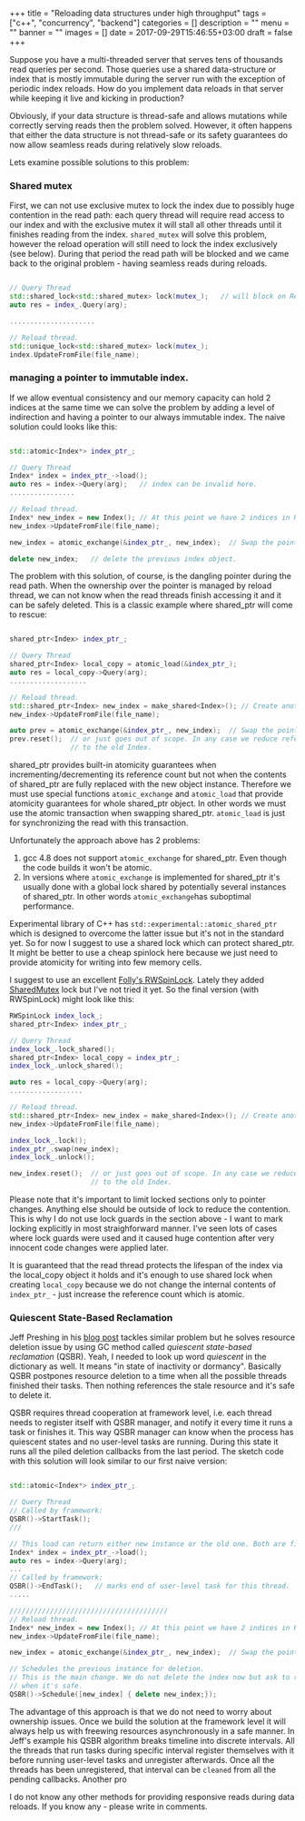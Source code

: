 +++
title = "Reloading data structures under high throughput"
tags = ["c++", "concurrency", "backend"]
categories = []
description = ""
menu = ""
banner = ""
images = []
date = 2017-09-29T15:46:55+03:00
draft = false
+++

Suppose you have a multi-threaded server that serves tens of thousands read queries per second. Those queries use a shared data-structure or index that is mostly immutable during the server run with the exception of periodic index reloads.  How do you implement data reloads in that server while keeping it live and kicking in production?

<!--more-->

Obviously, if your data structure is thread-safe and allows mutations while correctly serving reads
then the problem solved. However, it often happens that either the data structure is not thread-safe or its safety guarantees do now allow seamless reads during relatively slow reloads.

Lets examine possible solutions to this problem:

### Shared mutex
First, we can not use exclusive mutex to lock the index due to possibly huge contention in the read path: each query thread will require read access to our index and with the exclusive mutex it will stall all other threads until it finishes reading from the index.
`shared_mutex` will solve this problem, however the reload operation will still need to lock the index exclusively (see below). During that period the read path will be blocked and we came back to the original problem - having seamless reads during reloads.

```cpp

// Query Thread
std::shared_lock<std::shared_mutex> lock(mutex_);   // will block on Reload!
auto res = index_.Query(arg);

.....................

// Reload thread.
std::unique_lock<std::shared_mutex> lock(mutex_);
index.UpdateFromFile(file_name);

```

### managing a pointer to immutable index.

If we allow eventual consistency and our memory capacity can hold 2 indices at the same time we can solve the problem by adding a level of indirection and having a pointer to our always immutable index.
The naive solution could looks like this:

```cpp

std::atomic<Index*> index_ptr_;

// Query Thread
Index* index = index_ptr_->load();
auto res = index->Query(arg);   // index can be invalid here.
................

// Reload thread.
Index* new_index = new Index(); // At this point we have 2 indices in RAM
new_index->UpdateFromFile(file_name);

new_index = atomic_exchange(&index_ptr_, new_index);  // Swap the pointers.

delete new_index;   // delete the previous index object.
```

The problem with this solution, of course, is the dangling pointer during the read path.
When the ownership over the pointer is managed by reload thread, we can not know when the read threads finish accessing it and it can be safely deleted. This is a classic example where shared_ptr will come to rescue:

```cpp

shared_ptr<Index> index_ptr_;

// Query Thread
shared_ptr<Index> local_copy = atomic_load(&index_ptr_);
auto res = local_copy->Query(arg);
...................

// Reload thread.
std::shared_ptr<Index> new_index = make_shared<Index>(); // Create another index object.
new_index->UpdateFromFile(file_name);

auto prev = atomic_exchange(&index_ptr_, new_index);  // Swap the pointers.
prev.reset();  // or just goes out of scope. In any case we reduce reference count
               // to the old Index.
```

shared_ptr provides built-in atomicity guarantees when incrementing/decrementing its reference count but not when the contents of shared_ptr are fully replaced with the new object instance.
Therefore we must use special functions `atomic_exchange` and `atomic_load` that provide atomicity guarantees for whole shared_ptr object. In other words we must use the atomic transaction when swapping shared_ptr. `atomic_load` is just for synchronizing the read with this transaction.

Unfortunately the approach above has 2 problems:
1. gcc 4.8 does not support `atomic_exchange` for shared_ptr. Even though the code builds it won't be atomic.
2. In versions where `atomic_exchange` is implemented for shared_ptr it's usually done with a global lock shared by potentially several instances of shared_ptr. In other words `atomic_exchange`has suboptimal performance.

Experimental library of C++ has `std::experimental::atomic_shared_ptr` which is designed to overcome the latter issue but it's not in the standard yet. So for now I suggest to use a shared lock which can protect shared_ptr. It might be better to use a cheap spinlock here because we just need to provide atomicity for writing into few memory cells.

I suggest to use an excellent [Folly's RWSpinLock](https://github.com/facebook/folly/blob/master/folly/RWSpinLock.h). Lately they added [SharedMutex](https://github.com/facebook/folly/blob/master/folly/SharedMutex.h) lock but I've not tried it yet.
So the final version (with RWSpinLock) might look like this:

```cpp
RWSpinLock index_lock_;
shared_ptr<Index> index_ptr_;

// Query Thread
index_lock_.lock_shared();
shared_ptr<Index> local_copy = index_ptr_;
index_lock_.unlock_shared();

auto res = local_copy->Query(arg);
..................

// Reload thread.
std::shared_ptr<Index> new_index = make_shared<Index>(); // Create another index object.
new_index->UpdateFromFile(file_name);

index_lock_.lock();
index_ptr_.swap(new_index);
index_lock_.unlock();

new_index.reset();  // or just goes out of scope. In any case we reduce reference count
                    // to the old Index.
```

Please note that it's important to limit locked sections only to pointer changes. Anything else should be outside of lock to reduce the contention. This is why I do not use lock guards in the section above - I want to mark locking explicitly in most straighforward manner. I've seen lots of cases where lock guards were used and it caused huge contention after very innocent code changes were applied later.

It is guaranteed that the read thread protects the lifespan of the index via the local_copy object it holds and it's enough to use shared lock when creating `local_copy` because we do not change the internal contents of `index_ptr_` - just increase the reference count which is atomic.


### Quiescent State-Based Reclamation
Jeff Preshing in his [blog post](http://preshing.com/20160726/using-quiescent-states-to-reclaim-memory/) tackles similar problem but he solves resource deletion issue by using GC method called *quiescent state-based reclamation* (QSBR). Yeah, I needed to look up word *quiescent* in the dictionary as well. It means "in state of inactivity or dormancy". Basically QSBR postpones resource deletion to a time when all the possible threads finished their tasks. Then nothing references the stale resource and it's safe to delete it.

QSBR requires thread cooperation at framework level, i.e. each thread needs to register itself with QSBR manager, and notify it every time it runs a task or finishes it. This way QSBR manager can know when the process has quiescent states and no user-level tasks are running. During this state it runs all the piled deletion callbacks from the last period. The sketch code with this solution will look similar to our first naive version:


```cpp

std::atomic<Index*> index_ptr_;

// Query Thread
// Called by framework:
QSBR()->StartTask();
///

// This load can return either new instance or the old one. Both are fine.
Index* index = index_ptr_->load();
auto res = index->Query(arg);
...
// Called by framework:
QSBR()->EndTask();   // marks end of user-level task for this thread.
.....

///////////////////////////////////////
// Reload thread.
Index* new_index = new Index(); // At this point we have 2 indices in RAM
new_index->UpdateFromFile(file_name);

new_index = atomic_exchange(&index_ptr_, new_index);  // Swap the pointers.

// Schedules the previous instance for deletion.
// This is the main change. We do not delete the index now but ask to run it
// when it's safe.
QSBR()->Schedule([new_index] { delete new_index;});
```

The advantage of this approach is that we do not need to worry about ownership issues. Once we build the solution at the framework level it will always help us with freewing resources asynchronously in a safe manner. In Jeff's example his QSBR algorithm breaks timeline into discrete intervals. All the threads that run tasks during specific interval register themselves with it before running user-level tasks and unregister afterwards. Once all the threads has been unregistered, that interval can be `cleaned` from all the pending callbacks. Another pro


I do not know any other methods for providing responsive reads during data reloads. If you know any - please write in comments.
